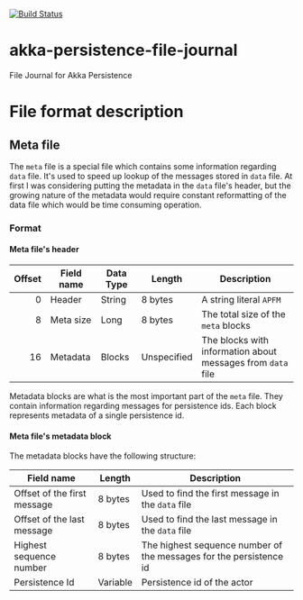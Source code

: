 [![Build Status](https://travis-ci.org/pbuda/akka-persistence-file-journal.svg)](https://travis-ci.org/pbuda/akka-persistence-file-journal)

akka-persistence-file-journal
=============================

File Journal for Akka Persistence


# File format description
 
## Meta file

The `meta` file is a special file which contains some information regarding `data` file. It's used to speed up
lookup of the messages stored in `data` file. At first I was considering putting the metadata in the `data` file's
header, but the growing nature of the metadata would require constant reformatting of the data file which would be
time consuming operation.

### Format

#### Meta file's header

| Offset | Field name | Data Type | Length      | Description                                                 |
| -----: | ---------- | --------- | ----------- | ----------------------------------------------------------- |
| 0      | Header     | String    | 8 bytes     | A string literal `APFM`                                     |
| 8      | Meta size  | Long      | 8 bytes     | The total size of the `meta` blocks                         |
| 16     | Metadata   | Blocks    | Unspecified | The blocks with information about messages from `data` file |

Metadata blocks are what is the most important part of the `meta` file. They contain information regarding messages
for persistence ids. Each block represents metadata of a single persistence id.

#### Meta file's metadata block

The metadata blocks have the following structure:

| Field name                  | Length   | Description                                                        |
| --------------------------- | -------- | ------------------------------------------------------------------ |
| Offset of the first message | 8 bytes  | Used to find the first message in the `data` file                  |
| Offset of the last message  | 8 bytes  | Used to find the last message in the `data` file                   |
| Highest sequence number     | 8 bytes  | The highest sequence number of the messages for the persistence id |
| Persistence Id              | Variable | Persistence id of the actor                                        |


